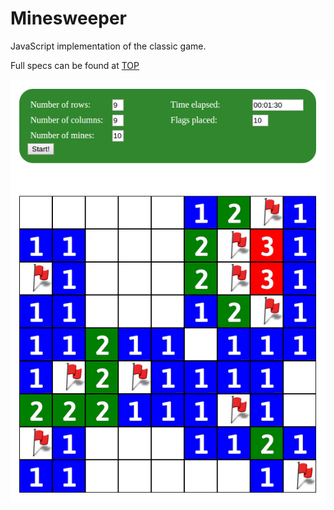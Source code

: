 # Minesweeper

JavaScript implementation of the classic game.

Full specs can be found at [TOP](http://www.theodinproject.com/javascript-and-jquery/minesweeper)

![game.png](https://raw.githubusercontent.com/Rodic/TOP---js-assignments/master/Project%20-%20Minesweeper%20in%20Javscript/public/images/game.png)
